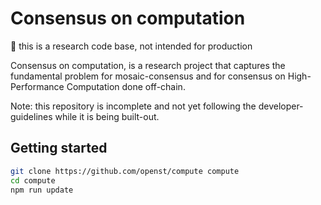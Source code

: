 # Consensus on computation

🚨 this is a research code base, not intended for production

Consensus on computation, is a research project that captures the fundamental problem for mosaic-consensus and for consensus on High-Performance Computation done off-chain.

Note: this repository is incomplete and not yet following the developer-guidelines while it is being built-out.

## Getting started

```bash
git clone https://github.com/openst/compute compute
cd compute
npm run update
```
